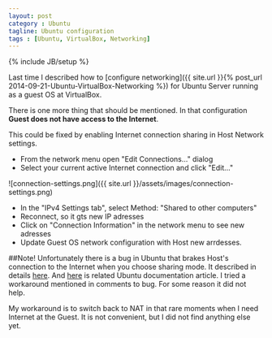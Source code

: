 ```yaml
---
layout: post
category : Ubuntu
tagline: Ubuntu configuration
tags : [Ubuntu, VirtualBox, Networking]
---
```

{% include JB/setup %}

Last time I described how to [configure networking]({{ site.url }}{% post_url 2014-09-21-Ubuntu-VirtualBox-Networking %}) for Ubuntu Server running as a guest OS at VirtualBox.

There is one more thing that should be mentioned. In that configuration **Guest does not have access to the Internet**.

This could be fixed by enabling Internet connection sharing in Host Network settings.

* From the network menu open "Edit Connections..." dialog
* Select your current active Internet connection and click "Edit..."

![connection-settings.png]({{ site.url }}/assets/images/connection-settings.png)

* In the "IPv4 Settings tab", select Method: "Shared to other computers"
* Reconnect, so it gts new IP adresses
* Click on "Connection Information" in the network menu to see new adresses
* Update Guest OS network configuration with Host new arrdesses.

##Note!
Unfortunately there is a bug in Ubuntu that brakes Host's connection to the Internet when you choose sharing mode. It described in details [here](https://bugs.launchpad.net/ubuntu/+source/network-manager/+bug/865001). And [here](https://help.ubuntu.com/community/Internet/ConnectionSharing) is related Ubuntu documentation article. I tried a workaround mentioned in comments to bug. For some reason it did not help.

My workaround is to switch back to NAT in that rare moments when I need Internet at the Guest. It is not convenient, but I did not find anything else yet.
